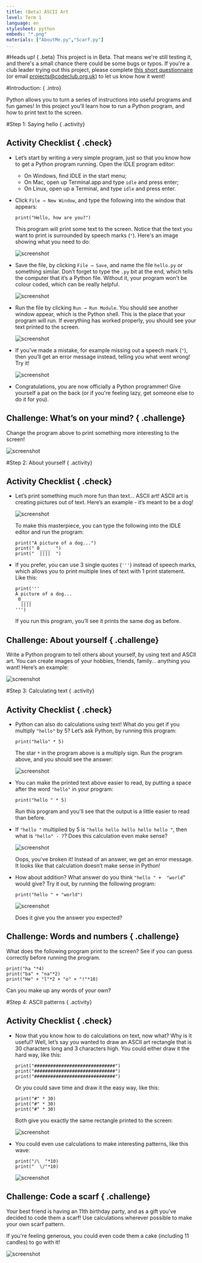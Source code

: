 ```yaml
---
title: (Beta) ASCII Art
level: Term 1
language: en
stylesheet: python
embeds: "*.png"
materials: ["AboutMe.py","Scarf.py"]
...
```


#Heads up! { .beta}
This project is in Beta. That means we're still testing it, and there's a small chance there could be some bugs or typos. If you're a club leader trying out this project, please complete <a href="https://docs.google.com/forms/d/1eMCfpYe3v7eYu5M8rSqLKlmq7cczLCLHx66csgyUyVU/viewform?usp=send_form" target="_blank">this short questionnaire</a> (or email projects@codeclub.org.uk) to let us know how it went!

#Introduction:  { .intro}

Python allows you to turn a series of instructions into useful programs and fun games! In this project you’ll learn how to run a Python program, and how to print text to the screen.

#Step 1: Saying hello { .activity}
## Activity Checklist { .check}

+ Let’s start by writing a very simple program, just so that you know how to get a Python program running. Open the IDLE program editor:
    + On Windows, find IDLE in the start menu;
    + On Mac, open up Terminal.app and type `idle` and press enter;
    + On Linux, open up a Terminal, and type `idle` and press enter.

+ Click `File → New Window`, and type the following into the window that appears:

    ```{.language-python}
    print("Hello, how are you?")
    ```

    This program will print some text to the screen. Notice that the text you want to print is surrounded by speech marks (`"`). Here's an image showing what you need to do:

    ![screenshot](ascii-hello.png)

+ Save the file, by clicking `File → Save`, and name the file `hello.py` or something similar. Don’t forget to type the `.py` bit at the end, which tells the computer that it’s a Python file. Without it, your program won't be colour coded, which can be really helpful.

    ![screenshot](ascii-save.png)

+ Run the file by clicking `Run → Run Module`. You should see another window appear, which is the Python shell. This is the place that your program will run. If everything has worked properly, you should see your text printed to the screen.

    ![screenshot](ascii-run.png)

+ If you’ve made a mistake, for example missing out a speech mark (`"`), then you’ll get an error message instead, telling you what went wrong! Try it!

    ![screenshot](ascii-error.png)

+ Congratulations, you are now officially a Python programmer! Give yourself a pat on the back (or if you're feeling lazy, get someone else to do it for you).

## Challenge: What’s on your mind? { .challenge}
Change the program above to print something more interesting to the screen!

![screenshot](ascii-mind.png)

#Step 2: About yourself { .activity}
## Activity Checklist { .check}

+ Let’s print something much more fun than text… ASCII art! ASCII art is creating pictures out of text. Here’s an example - it’s meant to be a dog!

    ![screenshot](ascii-dog.png)

    To make this masterpiece, you can type the following into the IDLE editor and run the program:

    ```{.language-python}
    print("A picture of a dog...")
    print(" 0____  ")
    print("  ||||  ")
    ```

+ If you prefer, you can use 3 single quotes (`'''`) instead of speech marks, which allows you to print multiple lines of text with 1 print statement. Like this:

    ```{.language-python}
    print('''
    A picture of a dog...
     0____
      ||||
    ''')
    ```

    If you run this program, you’ll see it prints the same dog as before.

## Challenge: About yourself { .challenge}
Write a Python program to tell others about yourself, by using text and ASCII art. You can create images of your hobbies, friends, family… anything you want! Here’s an example:

![screenshot](ascii-aboutMe.png)

#Step 3: Calculating text { .activity}
## Activity Checklist { .check}

+ Python can also do calculations using text! What do you get if you multiply `"hello"` by 5? Let’s ask Python, by running this program:

    ```{.language-python}
    print("hello" * 5)
    ```

    The star `*` in the program above is a multiply sign. Run the program above, and you should see the answer:

    ![screenshot](ascii-textcalc.png)

+ You can make the printed text above easier to read, by putting a space after the word `"hello"` in your program:

    ```{.language-python}
    print("hello " * 5)
    ```

    Run this program and you'll see that the output is a little easier to read than before.

+ If `"hello "` multiplied by 5 is `"hello hello hello hello hello "`, then what is `"hello" - 7`? Does this calculation even make sense?

    ![screenshot](ascii-minus.png)

    Oops, you've broken it! Instead of an answer, we get an error message. It looks like that calculation doesn’t make sense in Python!

+ How about addition? What answer do you think `"hello " +  "world`" would give? Try it out, by running the following program:

    ```{.language-python}
    print("hello " + "world")
    ```

    ![screenshot](ascii-textadd.png)

    Does it give you the answer you expected?

## Challenge: Words and numbers { .challenge}
What does the following program print to the screen? See if you can guess correctly before running the program.

```{.language-python}
print("ha "*4)
print("ba" + "na"*2)
print("He" + "l"*2 + "o" + "!"*10)
```

Can you make up any words of your own?

#Step 4: ASCII patterns { .activity}
## Activity Checklist { .check}

+ Now that you know how to do calculations on text, now what? Why is it useful? Well, let’s say you wanted to draw an ASCII art rectangle that is 30 characters long and 3 characters high. You could either draw it the hard way, like this:

    ```{.language-python}
    print("##############################")
    print("##############################")
    print("##############################")
    ```

    Or you could save time and draw it the easy way, like this:

    ```{.language-python}
    print("#" * 30)
    print("#" * 30)
    print("#" * 30)
    ```

    Both give you exactly the same rectangle printed to the screen:

    ![screenshot](ascii-rect.png)

+ You could even use calculations to make interesting patterns, like this wave:

    ```{.language-python}
    print("/\  "*10)
    print("  \/"*10)
    ```

    ![screenshot](ascii-wave.png)

## Challenge: Code a scarf { .challenge}
Your best friend is having an 11th birthday party, and as a gift you've decided to code them a scarf! Use calculations wherever possible to make your own scarf pattern.

If you're feeling generous, you could even code them a cake (including 11 candles) to go with it!

![screenshot](ascii-birthday.png)
